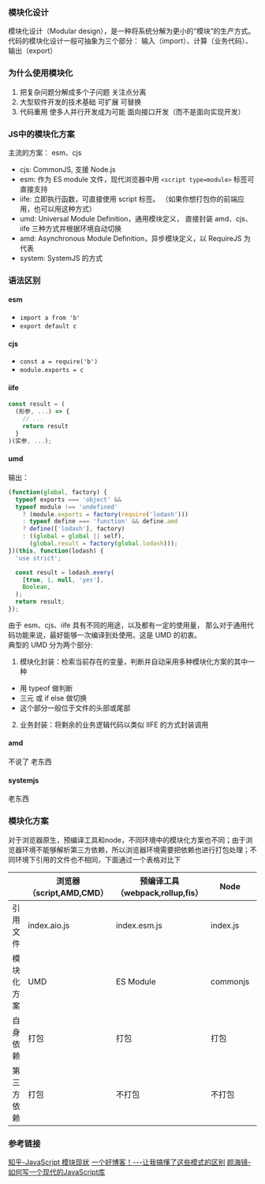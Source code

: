 ### 模块化设计
模块化设计（Modular design），是一种将系统分解为更小的“模块”的生产方式。  
代码的模块化设计一般可抽象为三个部分： 输入（import）、计算（业务代码）、输出（export）
### 为什么使用模块化
1. 把复杂问题分解成多个子问题 
  关注点分离
2. 大型软件开发的技术基础 
  可扩展
  可替换
3. 代码重用 
  使多人并行开发成为可能
  面向接口开发（而不是面向实现开发）
### JS中的模块化方案
主流的方案： esm、cjs
* cjs: CommonJS, 支援 Node.js
* esm: 作为 ES module 文件，现代浏览器中用 `<script type=module>` 标签可直接支持
* iife: 立即执行函数，可直接使用 script 标签。
（如果你想打包你的前端应用，也可以用这种方式）
* umd: Universal Module Definition，通用模块定义，
直接封装 amd、cjs、iife 三种方式并根据环境自动切换
* amd: Asynchronous Module Definition，异步模块定义，以 RequireJS 为代表
* system: SystemJS 的方式
### 语法区别
#### esm
* `import a from 'b'`
* `export default c`
#### cjs
* `const a = require('b')`
* `module.exports = c`
#### iife
```js
const result = (
  (形参, ...) => {
    // ...
    return result
  }
)(实参, ...);
```
#### umd
输出：
```js
(function(global, factory) {
  typeof exports === 'object' &&
  typeof module !== 'undefined'
    ? (module.exports = factory(require('lodash')))
    : typeof define === 'function' && define.amd
    ? define(['lodash'], factory)
    : ((global = global || self),
      (global.result = factory(global.lodash)));
})(this, function(lodash) {
  'use strict';

  const result = lodash.every(
    [true, 1, null, 'yes'],
    Boolean,
  );
  return result;
});
```
由于 esm、cjs、iife 具有不同的用途，以及都有一定的使用量，
那么对于通用代码功能来说，最好能够一次编译到处使用。这是 UMD 的初衷。   
典型的 UMD 分为两个部分:
1. 模块化封装：检索当前存在的变量，判断并自动采用多种模块化方案的其中一种   
  * 用 typeof 做判断
  * 三元 或 if else 做切换
  * 这个部分一般位于文件的头部或尾部
2. 业务封装：将剩余的业务逻辑代码以类似 IIFE 的方式封装调用
#### amd 
不说了 老东西
#### systemjs
老东西

### 模块化方案
对于浏览器原生，预编译工具和node，不同环境中的模块化方案也不同；由于浏览器环境不能够解析第三方依赖，所以浏览器环境需要把依赖也进行打包处理；不同环境下引用的文件也不相同，下面通过一个表格对比下

|            | 浏览器（script,AMD,CMD） | 预编译工具（webpack,rollup,fis） | Node     |      |
| ---------- | ------------------------ | -------------------------------- | -------- | ---- |
| 引用文件   | index.aio.js             | index.esm.js                     | index.js |      |
| 模块化方案 | UMD                      | ES Module                        | commonjs |      |
| 自身依赖   | 打包                     | 打包                             | 打包     |      |
| 第三方依赖 | 打包                     | 不打包                           | 不打包   |      |

### 参考链接
[知乎-JavaScript 模块现状](https://zhuanlan.zhihu.com/p/26567790) 
[一个好博客！---让我搞懂了这些模式的区别](https://fe.rualc.com/note/js-modular.html)
[颜海镜-如何写一个现代的JavaScript库](https://yanhaijing.com/javascript/2018/08/17/2020-js-lib/)

